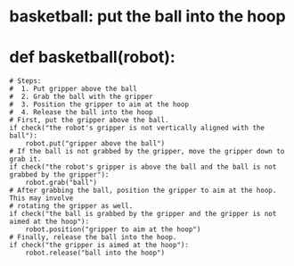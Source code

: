 # basketball: put the ball into the hoop
# def basketball(robot):
    # Steps:
    #  1. Put gripper above the ball
    #  2. Grab the ball with the gripper
    #  3. Position the gripper to aim at the hoop
    #  4. Release the ball into the hoop
    # First, put the gripper above the ball.
    if check("the robot's gripper is not vertically aligned with the ball"):
        robot.put("gripper above the ball")
    # If the ball is not grabbed by the gripper, move the gripper down to grab it.
    if check("the robot's gripper is above the ball and the ball is not grabbed by the gripper"):
        robot.grab("ball")
    # After grabbing the ball, position the gripper to aim at the hoop. This may involve
    # rotating the gripper as well.
    if check("the ball is grabbed by the gripper and the gripper is not aimed at the hoop"):
        robot.position("gripper to aim at the hoop")
    # Finally, release the ball into the hoop.
    if check("the gripper is aimed at the hoop"):
        robot.release("ball into the hoop")